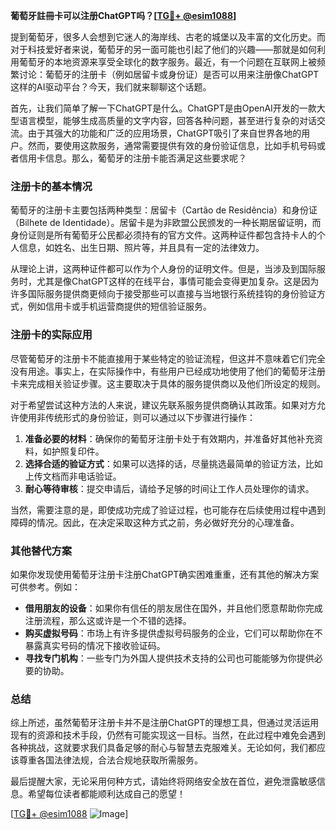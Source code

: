**葡萄牙註冊卡可以注册ChatGPT吗？[[TG💪+ @esim1088](https://t.me/s/esim1088)]**

提到葡萄牙，很多人会想到它迷人的海岸线、古老的城堡以及丰富的文化历史。而对于科技爱好者来说，葡萄牙的另一面可能也引起了他们的兴趣——那就是如何利用葡萄牙的本地资源来享受全球化的数字服务。最近，有一个问题在互联网上被频繁讨论：葡萄牙的注册卡（例如居留卡或身份证）是否可以用来注册像ChatGPT这样的AI驱动平台？今天，我们就来聊聊这个话题。

首先，让我们简单了解一下ChatGPT是什么。ChatGPT是由OpenAI开发的一款大型语言模型，能够生成高质量的文字内容，回答各种问题，甚至进行复杂的对话交流。由于其强大的功能和广泛的应用场景，ChatGPT吸引了来自世界各地的用户。然而，要使用这款服务，通常需要提供有效的身份验证信息，比如手机号码或者信用卡信息。那么，葡萄牙的注册卡能否满足这些要求呢？

### 注册卡的基本情况

葡萄牙的注册卡主要包括两种类型：居留卡（Cartão de Residência）和身份证（Bilhete de Identidade）。居留卡是为非欧盟公民颁发的一种长期居留证明，而身份证则是所有葡萄牙公民都必须持有的官方文件。这两种证件都包含持卡人的个人信息，如姓名、出生日期、照片等，并且具有一定的法律效力。

从理论上讲，这两种证件都可以作为个人身份的证明文件。但是，当涉及到国际服务时，尤其是像ChatGPT这样的在线平台，事情可能会变得更加复杂。这是因为许多国际服务提供商更倾向于接受那些可以直接与当地银行系统挂钩的身份验证方式，例如信用卡或手机运营商提供的短信验证服务。

### 注册卡的实际应用

尽管葡萄牙的注册卡不能直接用于某些特定的验证流程，但这并不意味着它们完全没有用途。事实上，在实际操作中，有些用户已经成功地使用了他们的葡萄牙注册卡来完成相关验证步骤。这主要取决于具体的服务提供商以及他们所设定的规则。

对于希望尝试这种方法的人来说，建议先联系服务提供商确认其政策。如果对方允许使用非传统形式的身份验证，则可以通过以下步骤进行操作：

1. **准备必要的材料**：确保你的葡萄牙注册卡处于有效期内，并准备好其他补充资料，如护照复印件。
2. **选择合适的验证方式**：如果可以选择的话，尽量挑选最简单的验证方法，比如上传文档而非电话验证。
3. **耐心等待审核**：提交申请后，请给予足够的时间让工作人员处理你的请求。

当然，需要注意的是，即使成功完成了验证过程，也可能存在后续使用过程中遇到障碍的情况。因此，在决定采取这种方式之前，务必做好充分的心理准备。

### 其他替代方案

如果你发现使用葡萄牙注册卡注册ChatGPT确实困难重重，还有其他的解决方案可供参考。例如：

- **借用朋友的设备**：如果你有信任的朋友居住在国外，并且他们愿意帮助你完成注册流程，那么这或许是一个不错的选择。
- **购买虚拟号码**：市场上有许多提供虚拟号码服务的企业，它们可以帮助你在不暴露真实号码的情况下接收验证码。
- **寻找专门机构**：一些专门为外国人提供技术支持的公司也可能能够为你提供必要的协助。

### 总结

综上所述，虽然葡萄牙注册卡并不是注册ChatGPT的理想工具，但通过灵活运用现有的资源和技术手段，仍然有可能实现这一目标。当然，在此过程中难免会遇到各种挑战，这就要求我们具备足够的耐心与智慧去克服难关。无论如何，我们都应该尊重各国法律法规，合法合规地获取所需服务。

最后提醒大家，无论采用何种方式，请始终将网络安全放在首位，避免泄露敏感信息。希望每位读者都能顺利达成自己的愿望！

[[TG💪+ @esim1088](https://t.me/s/esim1088) ![Image](https://i.postimg.cc/4NQfJmqS/Snipaste-2025-05-13-00-14-12.png)]